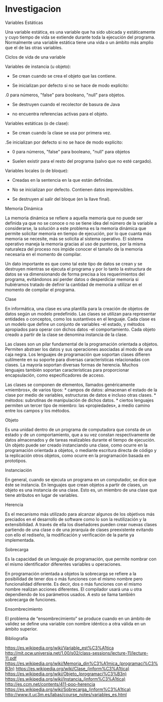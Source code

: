 # Investigacion

Variables Estáticas

Una variable estática, es una variable que ha sido ubicada y estáticamente y cuyo tiempo de vida se extiende durante toda la ejecución del programa. Normalmente una variable estática tiene una vida o un ámbito más amplio que el de las otras variables.

Ciclos de vida de una variable

Variables de instancia (u objeto):

* Se crean cuando se crea el objeto que las contiene.

* Se inicializan por defecto si no se hace de modo explícito:

.0 para números, "false" para booleano, "null" para objetos.

* Se destruyen cuando el recolector de basura de Java

* no encuentra referencias activas para el objeto.

Variables estáticas (o de clase):

* Se crean cuando la clase se usa por primera vez.

.Se inicializan por defecto si no se hace de modo explícito:

* 0 para números, "false" para booleano, "null" para objetos

* Suelen existir para el resto del programa (salvo que no esté cargado).

Variables locales (o de bloque):

* Creadas en la sentencia en la que están definidas.

* No se inicializan por defecto. Contienen datos imprevisibles.

* Se destruyen al salir del bloque (en la llave final).

Memoria Dinámica

La memoria dinámica se refiere a aquella memoria que no puede ser definida ya que no se conoce o no se tiene idea del número de la variable a considerarse, la solución a este problema es la memoria dinámica que permite solicitar memoria en tiempo de ejecución, por lo que cuanta más memoria se necesite, más se solicita al sistema operativo. El sistema operativo maneja la memoria gracias al uso de punteros, por la misma naturaleza del proceso nos impide conocer el tamaño de la memoria necesaria en el momento de compilar.

Un dato importante es que como tal este tipo de datos se crean y se destruyen mientras se ejecuta el programa y por lo tanto la estructura de datos se va dimensionando de forma precisa a los requerimientos del programa, evitándonos así perder datos o desperdiciar memoria si hubiéramos tratado de definir la cantidad de memoria a utilizar en el momento de compilar el programa.

Clase

En informática, una clase es una plantilla para la creación de objetos de datos según un modelo predefinido. Las clases se utilizan para representar entidades o conceptos, como los sustantivos en el lenguaje. Cada clase es un modelo que define un conjunto de variables -el estado, y métodos apropiados para operar con dichos datos -el comportamiento. Cada objeto creado a partir de la clase se denomina instancia de la clase.

Las clases son un pilar fundamental de la programación orientada a objetos. Permiten abstraer los datos y sus operaciones asociadas al modo de una caja negra. Los lenguajes de programación que soportan clases difieren sutilmente en su soporte para diversas características relacionadas con clases. La mayoría soportan diversas formas de herencia. Muchos lenguajes también soportan características para proporcionar encapsulación, como especificadores de acceso.

Las clases se componen de elementos, llamados genéricamente «miembros», de varios tipos: * campos de datos: almacenan el estado de la clase por medio de variables, estructuras de datos e incluso otras clases. * métodos: subrutinas de manipulación de dichos datos. * ciertos lenguajes permiten un tercer tipo de miembro: las «propiedades», a medio camino entre los campos y los métodos.

Objeto

Es una unidad dentro de un programa de computadora que consta de un estado y de un comportamiento, que a su vez constan respectivamente de datos almacenados y de tareas realizables durante el tiempo de ejecución. Un objeto puede ser creado instanciando una clase, como ocurre en la programación orientada a objetos, o mediante escritura directa de código y la replicación otros objetos, como ocurre en la programación basada en prototipos.

Instanciación

En general, cuando se ejecuta un programa en un computador, se dice que éste se instancia. En lenguajes que crean objetos a partir de clases, un objeto es una instancia de una clase. Esto es, un miembro de una clase que tiene atributos en lugar de variables.

Herencia

Es el mecanismo más utilizado para alcanzar algunos de los objetivos más preciados en el desarrollo de software como lo son la reutilización y la extensibilidad. A través de ella los diseñadores pueden crear nuevas clases partiendo de una clase o de una jerarquía de clases preexistente evitando con ello el rediseño, la modificación y verificación de la parte ya implementada.

Sobrecarga

Es la capacidad de un lenguaje de programación, que permite nombrar con el mismo identificador diferentes variables u operaciones.

En programación orientada a objetos la sobrecarga se refiere a la posibilidad de tener dos o más funciones con el mismo nombre pero funcionalidad diferente. Es decir, dos o más funciones con el mismo nombre realizan acciones diferentes. El compilador usará una u otra dependiendo de los parámetros usados. A esto se llama también sobrecarga de funciones.

Ensombrecimiento

El problema de “ensombrecimiento” se produce cuando en un ámbito de validez se define una variable con nombre idéntico a otra válida en un ámbito superior.

Bibliografía

https://es.wikipedia.org/wiki/Variable_est%C3%A1tica http://mit.ocw.universia.net/1.00/s02/class-sessions/lecture-11/lecture-11.pdf https://es.wikipedia.org/wiki/Memoria_din%C3%A1mica_(programaci%C3%B3n) https://es.wikipedia.org/wiki/Clase_(inform%C3%A1tica) https://es.wikipedia.org/wiki/Objeto_(programaci%C3%B3n) https://es.wikipedia.org/wiki/Instancia_(inform%C3%A1tica) http://es.ccm.net/contents/411-poo-herencia https://es.wikipedia.org/wiki/Sobrecarga_(inform%C3%A1tica) http://www.it.uc3m.es/labas/course_notes/variables_es.html

